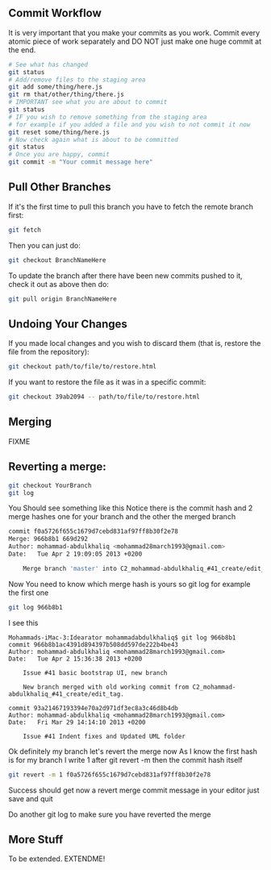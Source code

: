 ## Commit Workflow
It is very important that you make your commits as you work. Commit every atomic piece of work separately and DO NOT just make one huge commit at the end.

```sh
# See what has changed
git status
# Add/remove files to the staging area
git add some/thing/here.js
git rm that/other/thing/there.js
# IMPORTANT see what you are about to commit
git status
# IF you wish to remove something from the staging area
# for example if you added a file and you wish to not commit it now
git reset some/thing/here.js
# Now check again what is about to be committed
git status
# Once you are happy, commit
git commit -m "Your commit message here"
```

## Pull Other Branches
If it's the first time to pull this branch you have to fetch the remote branch first:
```sh
git fetch
```
Then you can just do:
```sh
git checkout BranchNameHere
```
To update the branch after there have been new commits pushed to it, check it out as above then do:
```sh
git pull origin BranchNameHere
```
## Undoing Your Changes
If you made local changes and you wish to discard them (that is, restore the file from the repository):
```sh
git checkout path/to/file/to/restore.html
```
If you want to restore the file as it was in a specific commit:
```sh
git checkout 39ab2094 -- path/to/file/to/restore.html
```
## Merging
FIXME

## Reverting a merge:
```sh
git checkout YourBranch
git log 
```

You Should see something like this
Notice there is the commit hash and 2 merge hashes one for your branch and the other the merged branch
```sh
commit f0a5726f655c1679d7cebd831af97ff8b30f2e78
Merge: 966b8b1 669d292
Author: mohammad-abdulkhaliq <mohammad28march1993@gmail.com>
Date:   Tue Apr 2 19:09:05 2013 +0200

    Merge branch 'master' into C2_mohammad-abdulkhaliq_#41_create/edit_tag_reopened
```

Now You need to know which merge hash is yours so git log for example the first one     
```sh
git log 966b8b1
```

I see this 
```
Mohammads-iMac-3:Idearator mohammadabdulkhaliq$ git log 966b8b1
commit 966b8b1ac4391d894397b508dd597de222b4be43
Author: mohammad-abdulkhaliq <mohammad28march1993@gmail.com>
Date:   Tue Apr 2 15:36:38 2013 +0200

    Issue #41 basic bootstrap UI, new branch
    
    New branch merged with old working commit from C2_mohammad-abdulkhaliq_#41_create/edit_tag.

commit 93a21467193394e70a2d971df3ec8a3c46d8b4db
Author: mohammad-abdulkhaliq <mohammad28march1993@gmail.com>
Date:   Fri Mar 29 14:14:10 2013 +0200

    Issue #41 Indent fixes and Updated UML folder
```

Ok definitely my branch let's revert the merge now 
As I know the first hash is for my branch I write 1 after git revert -m then the commit hash itself
```sh
git revert -m 1 f0a5726f655c1679d7cebd831af97ff8b30f2e78
```

Success should get now a revert merge commit message in your editor just save and quit 

Do another git log to make sure you have reverted the merge

## More Stuff
To be extended. EXTENDME!